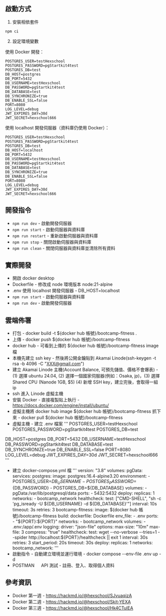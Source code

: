 ## 啟動方式

1. 安裝相依套件

```
npm ci
```

2. 設定環境變數

使用 Docker 開發：

```
POSTGRES_USER=testHexschool
POSTGRES_PASSWORD=pgStartkit4test
POSTGRES_DB=test
DB_HOST=postgres
DB_PORT=5432
DB_USERNAME=testHexschool
DB_PASSWORD=pgStartkit4test
DB_DATABASE=test
DB_SYNCHRONIZE=true
DB_ENABLE_SSL=false
PORT=8080
LOG_LEVEL=debug
JWT_EXPIRES_DAY=30d
JWT_SECRET=hexschool666
```

使用 localhost 開發伺服器（資料庫仍使用 Docker）：

```
POSTGRES_USER=testHexschool
POSTGRES_PASSWORD=pgStartkit4test
POSTGRES_DB=test
DB_HOST=localhost
DB_PORT=5432
DB_USERNAME=testHexschool
DB_PASSWORD=pgStartkit4test
DB_DATABASE=test
DB_SYNCHRONIZE=true
DB_ENABLE_SSL=false
PORT=8080
LOG_LEVEL=debug
JWT_EXPIRES_DAY=30d
JWT_SECRET=hexschool666
```

## 開發指令

- `npm run dev` - 啟動開發伺服器
- `npm run start` - 啟動伺服器與資料庫
- `npm run restart` - 重新啟動伺服器與資料庫
- `npm run stop` - 關閉啟動伺服器與資料庫
- `npm run clean` - 關閉伺服器與資料庫並清除所有資料

## 實際開發

- 開啟 docker desktop
- Dockerfile - 修改成 node 環境版本 node:21-alpine
- .env 使用 localhost 開發伺服器 - DB_HOST=localhost
- `npm run start` - 啟動伺服器與資料庫
- `npm run dev` - 啟動開發伺服器

## 雲端佈署

- 打包 - docker build -t ${docker hub 帳號}/bootcamp-fitness .
- 上傳 - docker push ${docker hub 帳號}/bootcamp-fitness
- docker hub - 可看到上傳的 ${docker hub 帳號}/bootcamp-fitness image 檔
- 本機先建立 ssh key - 然後將公開金鑰貼到 Akamai Linode(ssh-keygen -t rsa -b 4096 -C "XXX@gmail.com")
- 建立 Akamai Linode 主機(Account Balance, 可預先儲值、價格不會爆表) - (1) 選擇 ubuntu 24.04, (2) 選擇一個國家伺服器(例如：Osaka, jp)，(3) 選擇 Shared CPU (Nanode 1GB, $5) (4) 新增 SSH key，建立完後，會取得一組 ip
- ssh 進入 Linode 虛擬主機
- 安裝 Docker - 直接複製貼上執行 - https://docs.docker.com/engine/install/ubuntu/
- 虛擬主機將 docker hub image ${docker hub 帳號}/bootcamp-fitness 抓下來 - docker pull ${docker hub 帳號}/bootcamp-fitness
- 虛擬主機 - 建立 .env 檔案
  '''
  POSTGRES_USER=testHexschool
  POSTGRES_PASSWORD=pgStartkit4test
  POSTGRES_DB=test

DB_HOST=postgres
DB_PORT=5432
DB_USERNAME=testHexschool
DB_PASSWORD=pgStartkit4test
DB_DATABASE=test
DB_SYNCHRONIZE=true
DB_ENABLE_SSL=false
PORT=8080
LOG_LEVEL=debug
JWT_EXPIRES_DAY=30d
JWT_SECRET=hexschool666
'''

- 建立 docker-compose.yml 檔
  '''
  version: "3.8"
  volumes:
  pgData:
  services:
  postgres:
  image: postgres:16.4-alpine3.20
  environment: - POSTGRES_USER=${DB_USERNAME}
      - POSTGRES_PASSWORD=${DB_PASSWORD} - POSTGRES_DB=${DB_DATABASE}
    volumes:
      - pgData:/var/lib/postgresql/data
    ports:
      - 5432:5432
    deploy:
      replicas: 1
    networks:
      - bootcamp_network
    healthcheck:
      test: ["CMD-SHELL", "sh -c 'pg_isready -U ${DB_USERNAME} -d ${DB_DATABASE}'"]
      interval: 10s
      timeout: 3s
      retries: 3
  bootcamp-fitness:
    image: ${docker hub 帳號}/bootcamp-fitness
    build:
      dockerfile: Dockerfile
    env_file:
      - .env
    ports:
      - "${PORT}:${PORT}"
    networks:
      - bootcamp_network
    volumes:
      - .env:/app/.env
    logging:
      driver: "json-file"
      options:
        max-size: "10m"
        max-file: 3
        compress: "true"
    healthcheck:
      test: wget --no-verbose --tries=1 --spider http://localhost:${PORT}/healthcheck || exit 1
  interval: 30s
  retries: 3
  start_period: 20s
  timeout: 30s
  deploy:
  replicas: 1
  networks:
  bootcamp_network:
  '''
- 啟動指令 - 自動建立環境並運行環境 - docker compose --env-file .env up -d
- POSTMAN 　 API 測試 - 註冊、登入、取得個人資料

## 參考資訊

- Docker 第一週 - https://hackmd.io/@hexschool/SJvuaqizA
- Docker 第二週 - https://hackmd.io/@hexschool/Skit-YEXA
- Docker 第三週 - https://hackmd.io/@hexschool/Hk4CTulEA
